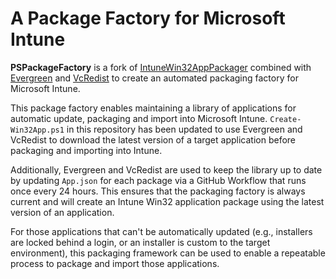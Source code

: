 # A Package Factory for Microsoft Intune

**PSPackageFactory** is a fork of [IntuneWin32AppPackager](https://github.com/MSEndpointMgr/IntuneWin32AppPackager) combined with [Evergreen](https://stealthpuppy.com/evergreen) and [VcRedist](https://vcredist.com/) to create an automated packaging factory for Microsoft Intune.

This package factory enables maintaining a library of applications for automatic update, packaging and import into Microsoft Intune. `Create-Win32App.ps1` in this repository has been updated to use Evergreen and VcRedist to download the latest version of a target application before packaging and importing into Intune.

Additionally, Evergreen  and VcRedist are used to keep the library up to date by updating `App.json` for each package via a GitHub Workflow that runs once every 24 hours. This ensures that the packaging factory is always current and will create an Intune Win32 application package using the latest version of an application.

For those applications that can't be automatically updated (e.g., installers are locked behind a login, or an installer is custom to the target environment), this packaging framework can be used to enable a repeatable process to package and import those applications.
